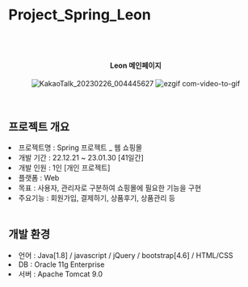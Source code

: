 # Project_Spring_Leon

<br><br>

<div align="center">
<h4> Leon 메인페이지 </h4>

![KakaoTalk_20230226_004445627](https://user-images.githubusercontent.com/109928969/221394024-08a03f74-b950-44a6-a936-5289cf1c3146.png)
![ezgif com-video-to-gif](https://user-images.githubusercontent.com/109928969/221394838-310a281f-5b5d-4718-9253-25bd72184c12.gif)


</div>

<br>
<h2>프로젝트 개요</h2>
<li>프로젝트명 : Spring 프로젝트 _ 웹 쇼핑몰</li>
<li>개발 기간 : 22.12.21 ~ 23.01.30 [41일간] </li>
<li>개발 인원 : 1인 [개인 프로젝트]</li>
<li>플랫폼 : Web </li>
<li>목표 : 사용자, 관리자로 구분하여 쇼핑몰에 필요한 기능을 구현 </li>
<li>주요기능 : 회원가입, 결제하기, 상품후기, 상품관리 등</li>
<br>

<h2>개발 환경</h2>
<li>언어 : Java[1.8] / javascript / jQuery / bootstrap[4.6] / HTML/CSS</li>
<li>DB : Oracle 11g Enterprise</li>
<li>서버 : Apache Tomcat 9.0</li>
<br>
